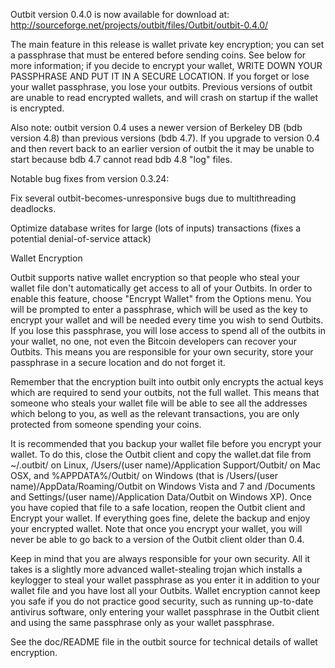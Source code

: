Outbit version 0.4.0 is now available for download at:
http://sourceforge.net/projects/outbit/files/Outbit/outbit-0.4.0/

The main feature in this release is wallet private key encryption;
you can set a passphrase that must be entered before sending coins.
See below for more information; if you decide to encrypt your wallet,
WRITE DOWN YOUR PASSPHRASE AND PUT IT IN A SECURE LOCATION. If you
forget or lose your wallet passphrase, you lose your outbits.
Previous versions of outbit are unable to read encrypted wallets,
and will crash on startup if the wallet is encrypted.

Also note: outbit version 0.4 uses a newer version of Berkeley DB
(bdb version 4.8) than previous versions (bdb 4.7). If you upgrade
to version 0.4 and then revert back to an earlier version of outbit
the it may be unable to start because bdb 4.7 cannot read bdb 4.8
"log" files.


Notable bug fixes from version 0.3.24:

Fix several outbit-becomes-unresponsive bugs due to multithreading
deadlocks.

Optimize database writes for large (lots of inputs) transactions
(fixes a potential denial-of-service attack)


Wallet Encryption

Outbit supports native wallet encryption so that people who steal your
wallet file don't automatically get access to all of your Outbits.
In order to enable this feature, choose "Encrypt Wallet" from the
Options menu.  You will be prompted to enter a passphrase, which
will be used as the key to encrypt your wallet and will be needed
every time you wish to send Outbits.  If you lose this passphrase,
you will lose access to spend all of the outbits in your wallet,
no one, not even the Bitcoin developers can recover your Outbits.
This means you are responsible for your own security, store your
passphrase in a secure location and do not forget it.

Remember that the encryption built into outbit only encrypts the
actual keys which are required to send your outbits, not the full
wallet.  This means that someone who steals your wallet file will
be able to see all the addresses which belong to you, as well as the
relevant transactions, you are only protected from someone spending
your coins.

It is recommended that you backup your wallet file before you
encrypt your wallet.  To do this, close the Outbit client and
copy the wallet.dat file from ~/.outbit/ on Linux, /Users/(user
name)/Application Support/Outbit/ on Mac OSX, and %APPDATA%/Outbit/
on Windows (that is /Users/(user name)/AppData/Roaming/Outbit on
Windows Vista and 7 and /Documents and Settings/(user name)/Application
Data/Outbit on Windows XP).  Once you have copied that file to a
safe location, reopen the Outbit client and Encrypt your wallet.
If everything goes fine, delete the backup and enjoy your encrypted
wallet.  Note that once you encrypt your wallet, you will never be
able to go back to a version of the Outbit client older than 0.4.

Keep in mind that you are always responsible for your own security.
All it takes is a slightly more advanced wallet-stealing trojan which
installs a keylogger to steal your wallet passphrase as you enter it
in addition to your wallet file and you have lost all your Outbits.
Wallet encryption cannot keep you safe if you do not practice
good security, such as running up-to-date antivirus software, only
entering your wallet passphrase in the Outbit client and using the
same passphrase only as your wallet passphrase.

See the doc/README file in the outbit source for technical details
of wallet encryption.
